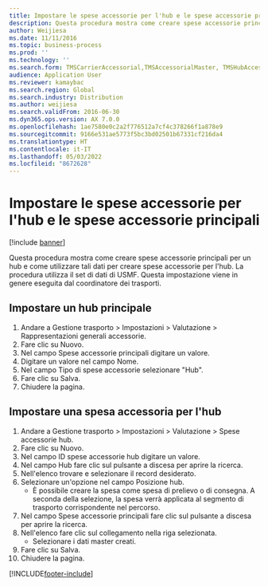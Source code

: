 ```yaml
---
title: Impostare le spese accessorie per l'hub e le spese accessorie principali
description: Questa procedura mostra come creare spese accessorie principali per un hub e come utilizzare tali dati per creare spese accessorie per l'hub.
author: Weijiesa
ms.date: 11/11/2016
ms.topic: business-process
ms.prod: ''
ms.technology: ''
ms.search.form: TMSCarrierAccessorial,TMSAccessorialMaster, TMSHubAccessorial
audience: Application User
ms.reviewer: kamaybac
ms.search.region: Global
ms.search.industry: Distribution
ms.author: weijiesa
ms.search.validFrom: 2016-06-30
ms.dyn365.ops.version: AX 7.0.0
ms.openlocfilehash: 1ae7580e0c2a2f776512a7cf4c378266f1a878e9
ms.sourcegitcommit: 9166e531ae5773f5bc3bd02501b67331cf216da4
ms.translationtype: HT
ms.contentlocale: it-IT
ms.lasthandoff: 05/03/2022
ms.locfileid: "8672628"
---
```

# <a name="set-up-hub-accessorial-charges-and-accessorial-masters"></a>Impostare le spese accessorie per l'hub e le spese accessorie principali

[!include [banner](../../includes/banner.md)]

Questa procedura mostra come creare spese accessorie principali per un hub e come utilizzare tali dati per creare spese accessorie per l'hub. La procedura utilizza il set di dati di USMF. Questa impostazione viene in genere eseguita dal coordinatore dei trasporti.


## <a name="set-up-a-hub-master"></a>Impostare un hub principale
1. Andare a Gestione trasporto > Impostazioni > Valutazione > Rappresentazioni generali accessorie.
2. Fare clic su Nuovo.
3. Nel campo Spese accessorie principali digitare un valore.
4. Digitare un valore nel campo Nome.
5. Nel campo Tipo di spese accessorie selezionare "Hub".
6. Fare clic su Salva.
7. Chiudere la pagina.

## <a name="set-up-a-hub-accessorial-charge"></a>Impostare una spesa accessoria per l'hub
1. Andare a Gestione trasporto > Impostazioni > Valutazione > Spese accessorie hub.
2. Fare clic su Nuovo.
3. Nel campo ID spese accessorie hub digitare un valore.
4. Nel campo Hub fare clic sul pulsante a discesa per aprire la ricerca.
5. Nell'elenco trovare e selezionare il record desiderato.
6. Selezionare un'opzione nel campo Posizione hub.
    * È possibile creare la spesa come spesa di prelievo o di consegna. A seconda della selezione, la spesa verrà applicata al segmento di trasporto corrispondente nel percorso.  
7. Nel campo Spese accessorie principali fare clic sul pulsante a discesa per aprire la ricerca.
8. Nell'elenco fare clic sul collegamento nella riga selezionata.
    * Selezionare i dati master creati.  
9. Fare clic su Salva.
10. Chiudere la pagina.



[!INCLUDE[footer-include](../../../includes/footer-banner.md)]